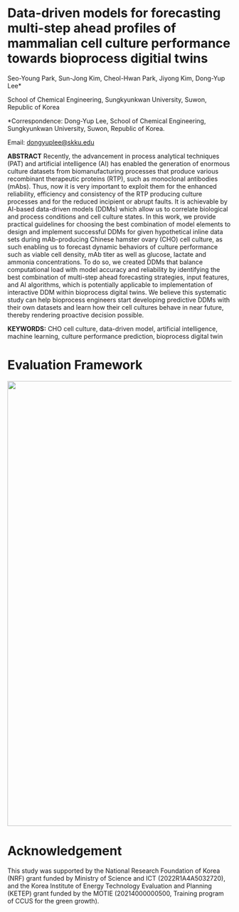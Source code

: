 # Data-driven models for forecasting multi-step ahead profiles of mammalian cell culture performance towards bioprocess digitial twins

Seo-Young Park, Sun-Jong Kim, Cheol-Hwan Park, Jiyong Kim, Dong-Yup Lee*

School of Chemical Engineering, Sungkyunkwan University, Suwon, Republic of Korea

*Correspondence: Dong-Yup Lee, School of Chemical Engineering, Sungkyunkwan University, Suwon, Republic of Korea.

Email: dongyuplee@skku.edu

**ABSTRACT**
Recently, the advancement in process analytical techniques (PAT) and artificial intelligence (AI) has enabled the generation of enormous culture datasets from biomanufacturing processes that produce various recombinant therapeutic proteins (RTP), such as monoclonal antibodies (mAbs). Thus, now it is very important to exploit them for the enhanced reliability, efficiency and consistency of the RTP producing culture processes and for the reduced incipient or abrupt faults. It is achievable by AI-based data-driven models (DDMs) which allow us to correlate biological and process conditions and cell culture states. In this work, we provide practical guidelines for choosing the best combination of model elements to design and implement successful DDMs for given hypothetical inline data sets during mAb-producing Chinese hamster ovary (CHO) cell culture, as such enabling us to forecast dynamic behaviors of culture performance such as viable cell density, mAb titer as well as glucose, lactate and ammonia concentrations. To do so, we created DDMs that balance computational load with model accuracy and reliability by identifying the best combination of multi-step ahead forecasting strategies, input features, and AI algorithms, which is potentially applicable to implementation of interactive DDM within bioprocess digital twins. We believe this systematic study can help bioprocess engineers start developing predictive DDMs with their own datasets and learn how their cell cultures behave in near future, thereby rendering proactive decision possible.

**KEYWORDS:** CHO cell culture, data-driven model, artificial intelligence, machine learning, culture performance prediction, bioprocess digital twin


# Evaluation Framework

<img src="docs/Figure 1.tif" width="1000"/>


# Acknowledgement
This study was supported by the National Research Foundation of Korea (NRF) grant funded by Ministry of Science and ICT (2022R1A4A5032720), and the Korea Institute of Energy Technology Evaluation and Planning (KETEP) grant funded by the MOTIE (20214000000500, Training program of CCUS for the green growth).
